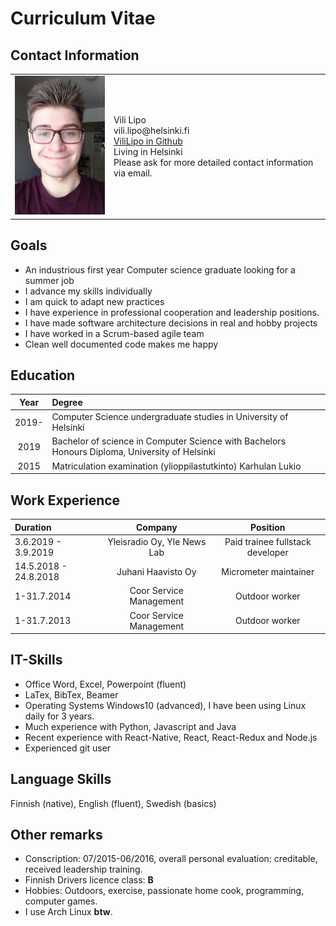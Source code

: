 # Curriculum Vitae

## Contact Information
<table>
  <tr>
  <td>
  <img src="https://raw.githubusercontent.com/ViliLipo/ViliLipo.github.io/master/images/cv_kuva.png"
      alt="portrait" width="180" />
  </td>
  <td>
    <dl>
     <dt> Vili Lipo </dt>
     <dt>vili.lipo@helsinki.fi</dt>
     <dt><a href="https://github.com/ViliLipo">ViliLipo in Github</a></dt>
     <dt>Living in Helsinki</dt>
     <dt>Please ask for more detailed contact information via email.</dt>
    </dl>
  </td>
  </tr>
</table>

## Goals

- An industrious first year Computer science graduate looking for a summer job
- I advance my skills individually
- I am quick to adapt new practices
- I have experience in professional cooperation and leadership positions.
- I have made software architecture decisions in real and hobby projects
- I have worked in a Scrum-based agile team
- Clean well documented code makes me happy

## Education

|Year| Degree|
|:----:|:-----|
|2019- | Computer Science undergraduate studies in University of Helsinki|
|2019 | Bachelor of science in Computer Science with Bachelors Honours Diploma, University of Helsinki|
|2015| Matriculation examination (ylioppilastutkinto) Karhulan Lukio| 

## Work Experience

|Duration| Company |Position|
|:---|:----:|:-----:|
| 3.6.2019 - 3.9.2019|Yleisradio Oy, Yle News Lab| Paid trainee fullstack developer |
|14.5.2018 - 24.8.2018| Juhani Haavisto Oy | Micrometer maintainer|
|1-31.7.2014| Coor Service Management| Outdoor worker|
|1-31.7.2013| Coor Service Management| Outdoor worker|

## IT-Skills
- Office Word, Excel, Powerpoint (fluent)
- LaTex, BibTex, Beamer
- Operating Systems Windows10 (advanced),  I have been using Linux daily for 3 years.
- Much experience with Python, Javascript and Java
- Recent experience with React-Native, React, React-Redux and Node.js
- Experienced git user

## Language Skills
Finnish (native), English (fluent), Swedish (basics)

## Other remarks

- Conscription: 07/2015-06/2016, overall personal evaluation: creditable, received leadership training.
- Finnish Drivers licence class: **B**
- Hobbies: Outdoors, exercise, passionate home cook, programming, computer games.
- I use Arch Linux **btw**.
